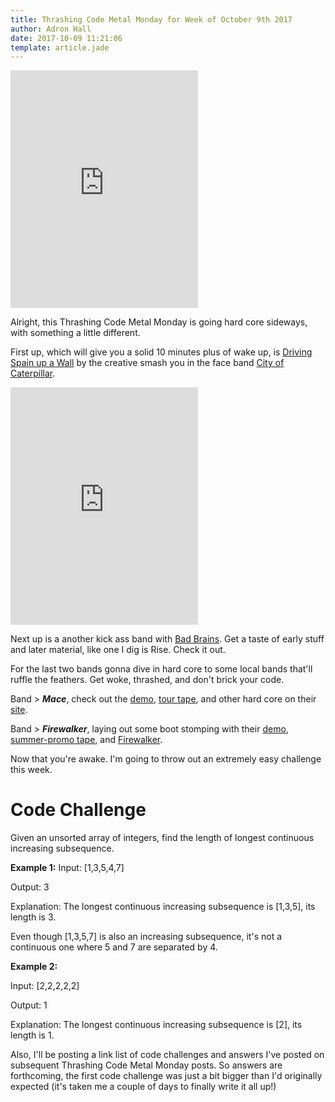 ```yaml
---
title: Thrashing Code Metal Monday for Week of October 9th 2017
author: Adron Hall
date: 2017-10-09 11:21:06
template: article.jade
---
```

<div class="image float-right">
  <iframe src="https://open.spotify.com/embed/track/47YfeXei5KhIb05ZqHMW5D" width="300" height="380" frameborder="0" allowtransparency="true"></iframe>    
</div>

Alright, this Thrashing Code Metal Monday is going hard core sideways, with something a little different.

First up, which will give you a solid 10 minutes plus of wake up, is [Driving Spain up a Wall](https://open.spotify.com/track/47YfeXei5KhIb05ZqHMW5D) by the creative smash you in the face band [City of Caterpillar](https://en.wikipedia.org/wiki/City_of_Caterpillar).

<span class="more"></span>

<div class="image float-left">
  <iframe src="https://open.spotify.com/embed/track/0n6rmQ41Iba0FNE5oAJGqm" width="300" height="380" frameborder="0" allowtransparency="true"></iframe>
</div>

Next up is a another kick ass band with [Bad Brains](https://badbrains.com/). Get a taste of early stuff and later material, like one I dig is Rise. Check it out.

For the last two bands gonna dive in hard core to some local bands that'll ruffle the feathers. Get woke, thrashed, and don't brick your code.

Band > ***Mace***, check out the [demo](https://macehc.bandcamp.com/album/demo), [tour tape](https://macehc.bandcamp.com/album/tour-tape), and other hard core on their [site](https://macehc.bandcamp.com/).

Band > ***Firewalker***, laying out some boot stomping with their [demo](https://firewalkerhc.bandcamp.com/album/demo), [summer-promo tape](https://firewalkerhc.bandcamp.com/album/summer-16-promo-tape), and [Firewalker](https://firewalkerhc.bandcamp.com/album/firewalker).

Now that you're awake. I'm going to throw out an extremely easy challenge this week.

# Code Challenge

Given an unsorted array of integers, find the length of longest continuous increasing subsequence.

**Example 1:**
Input: [1,3,5,4,7]

Output: 3

Explanation: The longest continuous increasing subsequence is [1,3,5], its length is 3.

Even though [1,3,5,7] is also an increasing subsequence, it's not a continuous one where 5 and 7 are separated by 4.

**Example 2:**

Input: [2,2,2,2,2]

Output: 1

Explanation: The longest continuous increasing subsequence is [2], its length is 1.

Also, I'll be posting a link list of code challenges and answers I've posted on subsequent Thrashing Code Metal Monday posts. So answers are forthcoming, the first code challenge was just a bit bigger than I'd originally expected (it's taken me a couple of days to finally write it all up!)
